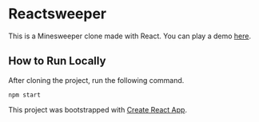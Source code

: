 # Reactsweeper

This is a Minesweeper clone made with React. You can play a demo [here](https://chrisguevara.com/reactsweeper).

## How to Run Locally

After cloning the project, run the following command.

```
npm start
```

This project was bootstrapped with [Create React App](https://github.com/facebookincubator/create-react-app).